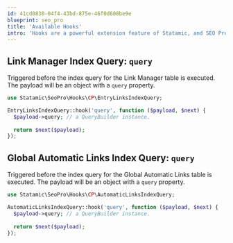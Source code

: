 ```yaml
---
id: 41cd0830-04f4-43bd-875e-46f0d608be9e
blueprint: seo_pro
title: 'Available Hooks'
intro: 'Hooks are a powerful extension feature of Statamic, and SEO Pro provides a few Content Linking hooks. To learn more about Hooks, consider reading [their associated documentation](/extending/hooks).'
---
```

## Link Manager Index Query: `query`

Triggered before the index query for the Link Manager table is executed. The payload will be an object with a `query` property.

```php
use Statamic\SeoPro\Hooks\CP\EntryLinksIndexQuery;

EntryLinksIndexQuery::hook('query', function ($payload, $next) {
  $payload->query; // a QueryBuilder instance.
  
  return $next($payload);
});
```

## Global Automatic Links Index Query: `query`

Triggered before the index query for the Global Automatic Links table is executed. The payload will be an object with a `query` property.

```php
use Statamic\SeoPro\Hooks\CP\AutomaticLinksIndexQuery;

AutomaticLinksIndexQuery::hook('query', function ($payload, $next) {
  $payload->query; // a QueryBuilder instance.
  
  return $next($payload);
});
```